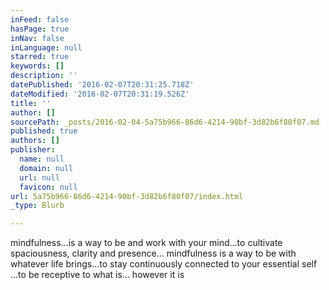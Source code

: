 ```yaml
---
inFeed: false
hasPage: true
inNav: false
inLanguage: null
starred: true
keywords: []
description: ''
datePublished: '2016-02-07T20:31:25.718Z'
dateModified: '2016-02-07T20:31:19.526Z'
title: ''
author: []
sourcePath: _posts/2016-02-04-5a75b966-86d6-4214-90bf-3d82b6f80f07.md
published: true
authors: []
publisher:
  name: null
  domain: null
  url: null
  favicon: null
url: 5a75b966-86d6-4214-90bf-3d82b6f80f07/index.html
_type: Blurb

---
```

mindfulness...is a way to be and work with your mind...to cultivate spaciousness, clarity and presence... mindfulness is a way to be with whatever life brings...to stay continuously connected to your essential self ...to be receptive to what is... however it is